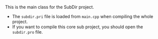 This is the main class for the SubDir project.

- The `subdir.pri` file is loaded from `main.cpp` when compiling the whole project.
- If you want to compile this core sub project, you should open the `subdir.pro` file.
